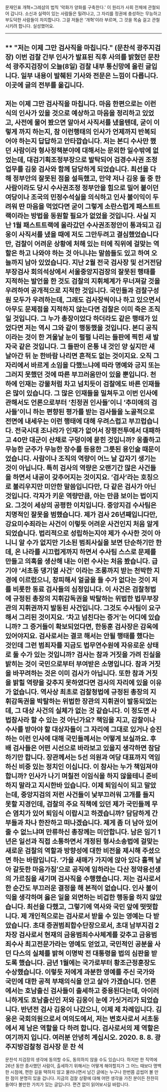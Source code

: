 문재인표 개혁=그레샴의 법칙
'악화가 양화를 구축한다.'
이 원리가 사회 전체에 관철되어 갑니다. 소신과 실력이 있는 사람들은 밀려나고, 그 자리를 정권에 충성하는 무능하고 부도덕한 사람들이 차지합니다. 그걸 저들은 '개혁'이라 부르며, 그 것을 목숨 걸고 관철시키려 합니다. 실성했어요.







-----------

** "저는 이제 그만 검사직을 마칩니다." (문찬석 광주지검장)
이번 검찰 간부 인사가 발표된 직후 사의를 밝혔던 문찬석 광주지검장이 오늘(8일) 검찰 내부 통신망에 올린 글입니다. 일부 내용이 발췌된 기사와 전문은 느낌이 다릅니다. 이곳에 글의 전부를 옮깁니다.
------------
저는 이제 그만 검사직을 마칩니다.
마음 한편으로는 이런식의 인사가 있을 것으로 예상하고 마음을 정리하고 있었고, 사전에 물어 봤으면 알아서 사직서를 냈을텐데, 굳이 이렇게 까지 하는지, 참 이런행태의 인사가 언제까지 반복되어야 하는지 답답하고 안타깝습니다.
저는 본디 수사만 했던 사람이라 형사정책분야에 대해서는 문외한 일수밖에 없었는데, 대검기획조정부장으로 발탁되어 검경수사권 조정업무를 김웅 검사와 함께 담당하게 되었습니다.
최선을 다해 정부안의 잘못된 점을 설득했고, 만약 저나 김웅 둘 중 한사람이라도 당시 수사권조정 정부안을 힘으로 밀어 붙이던 여당이나 조국의 민정수석실을 의식하고 인사 불이익이 두려워 딴 마음을 먹었다면 굳이 그렇게 소란스럽게 패스트트랙이라는 방법을 동원할 필요가 없었을 것입니다.
사실 지난 1월 패스트트랙에 올라갔던 수사권조정안이 통과되고 김웅이 사직서를 냈을 때에 저도 그만두려고 결심했었습니다만, 검찰이 어려운 상황에 처해 있는 터에 직위에 걸맞는 역할은 하고 나와야 하는 것 아니냐는 말씀들도 있고 하여 오늘까지 남아 있었습니다.
지난 2월 전국 검사장 및 선거전담부장검사 회의석상에서 서울중앙지검장의 잘못된 행태를 지적하는 발언을 한 것도 검찰의 지휘체계가 무너져갈 것을 우려하여 공개적으로 지적한 것입니다.
국민들과 검찰구성원 모두가 우려하는데, 그래도 검사장씩이나 하고 있으면서 아무도 문제점을 지적하지 않는다면 검찰은 이미 죽은 조직일 것입니다.
그 누가 총장이었다 하더라도 같은 행태가 있었다면 저는 역시 그와 같이 행동했을 것입니다.
본디 공직이라는 것이 한 겨울날 눈이 펄펄 나리는 들판에 찍힌 새 발자국 같은 것입니다. 그 들판이 온통 내 것인 양 싶지만 새 날아간 뒤 눈 한바람 나리면 흔적도 없는 것이지요. 오직 그 자리에서 바르게 소임을 다했느냐에 따라 명예와 긍지 또는 그러지 못했던 것에 따른 부끄러움만이 있을 뿐입니다.
천하에 인재는 강물처럼 차고 넘치듯이 검찰에도 바른 인재들은 많이 있습니다. 그 많은 인재들을 밀쳐두고 이번 인사에 관해서도 언론으로부터 ‘친정권 인사들’이니 ‘추미애의 검사들’이니 하는 편향된 평가를 받는 검사들을 노골적으로 전면에 내세우는 이런 행태에 대해 우려스럽고 부끄럽습니다.
전국시대 조나라가 인재가 없어서 장평전투에서 대패하고 40만 대군이 산채로 구덩이에 묻힌 것입니까? 옹졸하고 무능한 군주가 무능한 장수를 등용한 그릇된 용인술 때문이었습니다.
사람이나 조직의 역량이 어느 날 갑자기 생기는 것이 아닙니다. 특히 검사의 역량은 오랜기간 많은 사건들을 하면서 내공이 갖추어지는 것이지요. ‘검사’라는 호칭으로 불리우지만 미안한 말씀입니다만, 다 같은 검사가 아닌 것입니다. 각자가 키운 역량만큼, 아는 만큼 보이는 법이지요. 그것이 세상의 공평한 이치입니다.
중앙지검 수사팀은 치명적인 잘못을 범했습니다.
제가 검사 26년째입니다만, 강요미수죄라는 사건이 이렇듯 어려운 사건인지 처음 알게 되었습니다. 법리적으로 성립하는지야 제가 수사한 것이 아니니 알 수가 없지만 기소된 범죄사실을 보면 단순하기만 한데, 온 나라를 시끄럽게까지 하면서 수사팀 스스로 문제를 만들고 의혹을 생산해 내는 이런 수사는 처음 봤습니다. 급기야 ‘서초동 댕기열 사건’ 이라는 조롱까지 받는 천박한 지경에 이르렀으니, 창피해서 얼굴을 들 수가 없다는 것이 저를 비롯한 동료 검사들의 심정입니다. 
이 사건은 검찰청법에 규정된 총장의 지휘감독권을 박탈하는 위법한 법무부장관의 지휘권까지 발동된 사건입니다. 그것도 수사팀이 요구해서 그리된 것이지요. ‘차고 넘친다는 증거’는 어디에 있습니까? 그 증거들이 확보되었다면, 한동훈 검사장은 감옥에 있어야지요. 검사로서는 결코 해서는 안될 행태를 했다는 것인데 그런 범죄자를 지금도 법무연수원에 자유로운 상태로 둘 수가 있는 것입니까?
검사는 참과 거짓을 가려 진실을 밝히는 것이 국민으로부터 부여받은 소명입니다. 참과 거짓을 바꾸려하는 것은 이미 검사가 아닙니다. 또한 참과 거짓을 밝힐 역량을 갖추지 못하였다면 검사의 자리에 있을 이유가 없습니다.
역사상 최초로 검찰청법에 규정된 총장의 지휘감독권을 박탈하는 위법한 장관의 지휘권이 발동되었는데, 그 대상 사건의 실체가 없는 것 같습니다. 이 정도면 사법참사라 할 수 있는 것 아닌가요? 책임을 지고, 감찰이나 수사를 받아야 할 대상자들이 그 자리에 그대로 있거나 승진하는 이런 인사에 대해 국민들께서는 어떻게 보실까요. 후배 검사들은 어떤 시선으로 바라보고 있을지 생각하면 참담하기만 합니다. 
장관께서는 5선 의원과 여당 대표까지 역임하신 비중 있는 정치인 이십니다. 이 참사는 누가 책임져야 합니까?
인사가 나기 며칠전 이임식을 하지 않을테니 준비하지 말라고 지시한바 있습니다. 이제 퇴임식이 되고 말았는데, 중앙지검의 저런 사건들이 낯부끄러워 고개를 들지 못할 지경인데, 검찰의 주요 직책에 있던 제가 국민들께 무슨 염치가 있어 퇴임식 이랍시고 하겠습니까?
담담하게 간부들과 차나 한잔하고 떠나겠습니다.
제게 좀 더 남아 있어줄 수 없느냐며 만류하신 총장께는 미안합니다. 남은 임기 1년은 일선과 직접 소통하면서 개정된 형사소송법에 걸맞는 새로운 검찰의 역할과 방향성에 대한 비전을 제시해 주셨으면 하는 바람입니다.
‘가을 새매가 가지에 앉아 있다 훌쩍 날아 갈듯한 마음가짐’으로 공직에 임하라는 다산 정약용선생의 가르침을 새기며 검사직을 수행했습니다. 저는 검사로서 한 순간도 부끄러운 결정을 해 본적이 없습니다. 인사 불이익을 생각하며 옳은 일을 외면하는 비겁한 행동을 하지 않았습니다. 최선을 다했고, 그렇기에 역사와 국민 앞에 떳떳합니다.
제 개인적으로는 검사로서 받을 수 있는 영예는 다 받았습니다. 초대 증권범죄합수단장으로서, 초대 남부지검 2차장 검사로서 현재의 금융범죄수사체계를 갖추고 금융범죄수사 최고전문가라는 영예도 얻었고, 국민적인 공분을 사던 다스의 실체를 밝혀 이명박 전 대통령을 법의 심판을 받도록 했습니다. 금년 1월에는 국가로부터 황조근정훈장도 수상했습니다. 이렇듯 저에게 과분한 영예를 주신 국가와 국민에 대한 공적 부채의식을 안고 살아 가겠습니다.
언론에서는 호남출신 검사들이 출세하고 중용된다는데, 아이러니하게도 호남출신인 저와 김웅이 눈에 가싯거리가 되었습니다. 반년전 검사 김웅이 나갔으니, 이제 제 차례입니다. 김웅은 국회의원으로서 여의도에서, 저는 변호사로서 서초동에서 제 남은 역할을 다 하려 합니다.
검사로서의 제 역할은 여기까지 입니다.
여러분 안녕히 계십시오.
2020. 8. 8.
광주지방검찰청 검사장 문 찬 석
--------------------
문찬석 지검장의 생각에 동의할 수도, 동의하지 않을 수도 있습니다. 하지만 한 직역에 26년 동안 종사했던 사람이, 출세하기 위해서는 어떻게 해야할지가 그 어느 때보다 명백한 시점에, 편한 길을 택하지 않고 물러나면서 남긴 글에는 누구나 한번쯤 곱씹어 볼 만한 점이 분명히 있을 겁니다. 
지금의 검찰 상황에 대해 어떤 생각을 가진 분이든 찬찬히 들여다 볼만한 가치가 있는 글입니다. 편견 없이 읽어보시길 바랍니다.